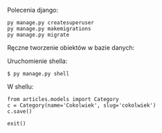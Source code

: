 Polecenia django:

```
py manage.py createsuperuser
py manage.py makemigrations
py manage.py migrate
```

Ręczne tworzenie obiektów w bazie danych:

Uruchomienie shella:
```
$ py manage.py shell
```

W shellu:
```
from articles.models import Category
c = Category(name='Cokolwiek', slug='cokolwiek')
c.save()

exit()
```
